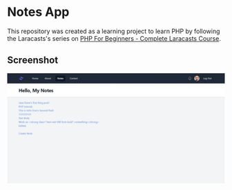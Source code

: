 # Notes App

This repository was created as a learning project to learn PHP by following the Laracasts's series on [PHP For Beginners - Complete Laracasts Course](https://youtu.be/fw5ObX8P6as?si=0b1Yv9BrjY3qBvTO).

## Screenshot

![a](img/screenshot.jpeg)
